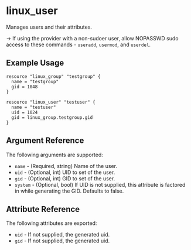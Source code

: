 # linux_user

Manages users and their attributes.

-> If using the provider with a non-sudoer user, allow NOPASSWD sudo access to these commands - `useradd`, `usermod`, and `userdel`.

## Example Usage

```hcl
resource "linux_group" "testgroup" {
  name = "testgroup"
  gid = 1048
}

resource "linux_user" "testuser" {
  name = "testuser"
  uid = 1024
  gid = linux_group.testgroup.gid
}
```

## Argument Reference

The following arguments are supported:

- `name` - (Required, string) Name of the user.
- `uid` - (Optional, int) UID to set of the user.
- `gid` - (Optional, int) GID to set of the user.
- `system` - (Optional, bool) If UID is not supplied, this attribute is factored in while generating the GID. Defaults to false.

## Attribute Reference

The following attributes are exported:

- `uid` - If not supplied, the generated uid.
- `gid` - If not supplied, the generated uid.